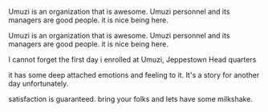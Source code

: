 Umuzi is an organization that is awesome.
Umuzi personnel and its managers are good people.
it is nice being here.


Umuzi is an organization that is awesome.
Umuzi personnel and its managers are good people.
it is nice being here.

I cannot forget the first day i enrolled at Umuzi, Jeppestown Head quarters

it has some deep attached emotions and feeling to it.
It's a story for another day unfortunately. 

 satisfaction is guaranteed.
bring your folks and lets have some milkshake.
